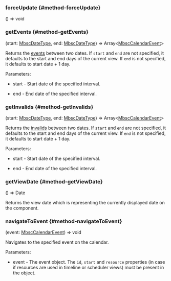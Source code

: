 
### forceUpdate {#method-forceUpdate}

() => void



### getEvents {#method-getEvents}

(start: [MbscDateType](#type-MbscDateType), end: [MbscDateType](#type-MbscDateType)) => Array&lt;[MbscCalendarEvent](#type-MbscCalendarEvent)&gt;


Returns the [events](#opt-data) between two dates. If `start` and `end` are not specified,
it defaults to the start and end days of the current view.
If `end` is not specified, it defaults to start date + 1 day.

Parameters:
 - start - Start date of the specified interval.

 - end - End date of the specified interval.


### getInvalids {#method-getInvalids}

(start: [MbscDateType](#type-MbscDateType), end: [MbscDateType](#type-MbscDateType)) => Array&lt;[MbscCalendarEvent](#type-MbscCalendarEvent)&gt;


Returns the [invalids](#opt-invalid) between two dates. If `start` and `end` are not specified,
it defaults to the start and end days of the current view.
If `end` is not specified, it defaults to start date + 1 day.

Parameters:
 - start - Start date of the specified interval.

 - end - End date of the specified interval.



### getViewDate {#method-getViewDate}

() => Date


Returns the view date which is representing the currently displayed date on the component.


### navigateToEvent {#method-navigateToEvent}

(event: [MbscCalendarEvent](#type-MbscCalendarEvent)) => void


Navigates to the specified event on the calendar.

Parameters:
 - event - The event object. The `id`, `start` and `resource` properties (in case if resources
are used in timeline or scheduler views) must be present in the object.





